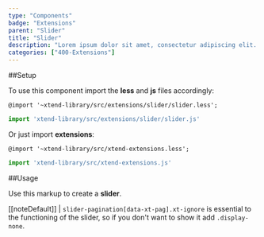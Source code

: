 ```yaml
---
type: "Components"
badge: "Extensions"
parent: "Slider"
title: "Slider"
description: "Lorem ipsum dolor sit amet, consectetur adipiscing elit. Nunc tempus laoreet leo sit amet iaculis."
categories: ["400-Extensions"]
---
```


##Setup

To use this component import the **less** and **js** files accordingly:

```less
@import '~xtend-library/src/extensions/slider/slider.less';
```

```jsx
import 'xtend-library/src/extensions/slider/slider.js'
```

Or just import **extensions**:

```less
@import '~xtend-library/src/xtend-extensions.less';
```

```jsx
import 'xtend-library/src/xtend-extensions.js'
```

##Usage

Use this markup to create a **slider**.

<script type="text/plain" class="language-markup">
  <div class="slider" data-xt-slider>

    <div class="slides">
      <ul class="slides-inner">

        <li class="slide">
          <div class="slide-inner">
            <!-- content -->
          </div>
        </li>

        <li class="slide">
          <div class="slide-inner">
            <!-- content -->
          </div>
        </li>

      </ul>
    </div>

    <nav class="slider-pagination">
      <button type="button" class="btn btn--default xt-ignore" data-xt-pag title="Slide xt-num">
      </button>
    </nav>

  </div>
</script>

[[noteDefault]]
| `slider-pagination[data-xt-pag].xt-ignore` is essential to the functioning of the slider, so if you don't want to show it add `.display-none`.
